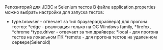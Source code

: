 Репозиторий для JDBC и Selenium тестов
В файле application.properties можно выбрать настройки для запуска тестов:
  * type.browser - отвечает за тип браузера(драйвера) для прогона тестов: 
    *edge - реализация только на OC Windows family,
    *firefox,
    *chrome
  *type.driver - отвечает за тип драйвера:
    *local - для прогона тестов на локальном ПК
    *remote - для прогона тестов на удаленном сервере(Selenoid)

